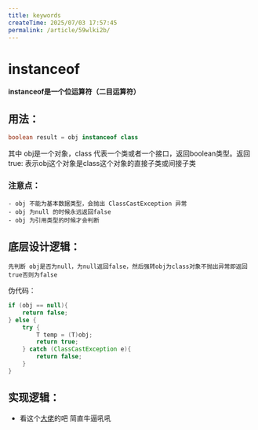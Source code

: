 ```yaml
---
title: keywords
createTime: 2025/07/03 17:57:45
permalink: /article/59wlki2b/
---
```

# instanceof

**instanceof是一个位运算符（二目运算符）**

## 用法：
```java
boolean result = obj instanceof class
```
其中 obj是一个对象，class 代表一个类或者一个接口，返回boolean类型。返回true: 表示obj这个对象是class这个对象的直接子类或间接子类

### 注意点：
    - obj 不能为基本数据类型，会抛出 ClassCastException 异常
    - obj 为null 的时候永远返回false
    - obj 为引用类型的时候才会判断

## 底层设计逻辑：
    先判断 obj是否为null，为null返回false，然后强转obj为class对象不抛出异常即返回true否则为false

伪代码：
```java
if (obj == null){
    return false;
} else {
    try {
        T temp = (T)obj;
        return true;
    } catch (ClassCastException e){
        return false;
    }
}
```
## 实现逻辑：
- 看这个[大佬](https://www.zhihu.com/question/21574535)的吧  简直牛逼吼吼 